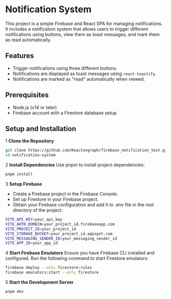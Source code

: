 # Notification System

This project is a simple Firebase and React SPA for managing notifications. It includes a notification system that allows users to trigger different notifications using buttons, view them as toast messages, and mark them as read automatically.

## Features

- Trigger notifications using three different buttons.
- Notifications are displayed as toast messages using `react-toastify`.
- Notifications are marked as "read" automatically when viewed.

## Prerequisites

- Node.js (v14 or later)
- Firebase account with a Firestore database setup

## Setup and Installation

1 **Clone the Repository**

```bash
git clone https://github.com/Reactongraph/firebase_notification_test.git
cd notification-system
```

2 **Install Dependencies**
Use pnpm to install project dependencies:

```bash
pnpm install
```

3 **Setup Firebase**

- Create a Firebase project in the Firebase Console.
- Set up Firestore in your Firebase project.
- Obtain your Firebase configuration and add it to .env file in the root directory of the project:

```bash
VITE_API_KEY=your_api_key
VITE_AUTH_DOMAIN=your_project_id.firebaseapp.com
VITE_PROJECT_ID=your_project_id
VITE_STORAGE_BUCKET=your_project_id.appspot.com
VITE_MESSAGING_SENDER_ID=your_messaging_sender_id
VITE_APP_ID=your_app_id
```

4 **Start Firebase Emulators**
Ensure you have Firebase CLI installed and configured. Run the following command to start Firestore emulators:

```bash
firebase deploy --only firestore:rules
firebase emulators:start --only firestore
```

5 **Start the Development Server**

```bash
pnpm dev
```
